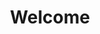 ---
permalink: /
layout: splash
title: Welcome
excerpt: Welcome to the home of over-the-board chess in Milton Keynes. Join for competitive, friendly and casual chess!
header:
  overlay_image: /assets/images/banners/chessboard.avif
  overlay_filter: rgba( 0,0,0,0.5)
  actions:
    - label: "Find out more"
      url: "/about"
---